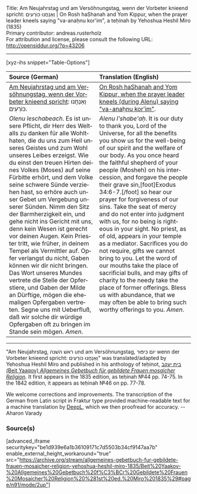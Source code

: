 <html>
<head></head>
<body>
Title: Am Neujahrstag und am Versöhnungstag, wenn der Vorbeter knieend spricht: וַאַנַחֲנוּ כּוֹרְעִים | On Rosh haShanah and Yom Kippur, when the prayer leader kneels saying "va-anaḥnu kor'im", a teḥinah by Yehoshua Heshil Miro (1835)<br />
Primary contributor: andreas.rusterholz<br />
For attribution and license, please consult the following URL: <a href="http://opensiddur.org/?p=43206">http://opensiddur.org/?p=43206</a>
<p />
<hr />

[xyz-ihs snippet="Table-Options"]<table style="margin-left: auto; margin-right: auto;" class="draggable">
<thead><tr><th id="x" style="text-align: left;">Source (German)</th><th style="text-align: left;">Translation (English)</th></tr></thead>
<tbody>
<tr><td style="vertical-align:top;">
<div class="german" lang="de">
<u>Am Neujahrstag und am Versöhnungstag, wenn der Vorbeter knieend spricht</u>: <span class="hebrew">וַאַנַחֲנוּ כּוֹרְעִים</span>.
</div></td>

<td style="vertical-align:top;">
<div class="english" lang="en">
<u>On Rosh haShanah and Yom Kippur, when the prayer leader kneels (during Alenu) saying "va-anaḥnu kor'im"</u>.
</div></td></tr>


<tr><td style="vertical-align:top;">
<div class="german" lang="de">
<em>Olenu leschabeach</em>. Es ist unsere Pflicht, dir Herr des Weltalls zu danken für alle Wohlthaten, die du uns zum Heil unseres Geistes und zum Wohl unseres Leibes erzeigst. Wie du einst den treuen Hirten deines Volkes (Moses) auf seine Fürbitte erhört, und dem Volke seine schwere Sünde verziehen hast, so erhöre auch unser Gebet um Vergebung unserer Sünden. Nimm den Sitz der Barmherzigkeit ein, und gehe nicht ins Gericht mit uns, denn kein Wesen ist gerecht vor deinen Augen. Kein Priester tritt, wie früher, in deinem Tempel als Vermittler auf. Opfer verlangst du nicht, Gaben können wir dir nicht bringen. Das Wort unseres Mundes vertrete die Stelle der Opferstiere, und Gaben der Milde an Dürftige, mögen die ehemaligen Opfergaben vertreten. Segne uns mit Ueberfluß, daß wir solche dir würdige Opfergaben oft zu bringen im Stande sein mögen. <em>Amen</em>.
</div></td>

<td style="vertical-align:top;">
<div class="english" lang="en">
<em>Alenu l'shabe'aḥ</em>. It is our duty to thank you, Lord of the Universe, for all the benefits you show us for the well-being of our spirit and the welfare of our body. As you once heard the faithful shepherd of your people (Mosheh) on his intercession, and forgave the people their grave sin,[foot]Exodus 34:6-7.[/foot] so hear our prayer for forgiveness of our sins. Take the seat of mercy and do not enter into judgment with us, for no being is righteous in your sight. No priest, as of old, appears in your temple as a mediator. Sacrifices you do not require, gifts we cannot bring to you. Let the word of our mouths take the place of sacrificial bulls, and may gifts of charity to the needy take the place of former offerings. Bless us with abundance, that we may often be able to bring such worthy offerings to you. <em>Amen</em>.
</div></td></tr>
</tbody></table>

<hr />

"Am Neujahrstag, <span class="hebrew">ראשׁ השׁנה</span> und am Versöhnungstag, <span class="hebrew">יוֹם כִּיפּוּר</span> wenn der Vorbeter knieend spricht: <span class="hebrew">וַאַנַחֲנוּ כּוֹרְעִים</span>" was translated/adapted by Yehoshua Heshil Miro and published in his anthology of teḥinot, <a href="/?p=41365">בית יעקב (Beit Yaaqov) <em>Allgemeines Gebetbuch für gebildete Frauen mosaicher Religion</em></a>. It first appears in the 1835 edition, as teḥinah №44 pp. 74-75. In the 1842 edition, it appears as teḥinah №46 on pp. 77-78.

We welcome corrections and improvements. The transcription of the German from Latin script in Fraktur type provided machine-readable text for a machine translation by <a href="https://www.deepl.com/en/translator">DeepL</a>, which we then proofread for accuracy. --Aharon Varady
 

<h3>Source(s)</h3>

[advanced_iframe securitykey="be1d939e6a1b36109171c7d5503b34cf9147aa7b" enable_external_height_workaround="true" src="https://archive.org/stream/allgemeines-gebetbuch-fur-gebildete-frauen-mosaicher-religion-yehoshua-heshil-miro-1835/Beit%20Yaakov-%20Allgemeines%20Gebetbuch%20f%C3%BCr%20Gebildete%20Frauen%20Mosaicher%20Religion%20%281st%20ed.%20Miro%201835%29#page/n91/mode/2up"]
 
&nbsp;
</body>
</html>